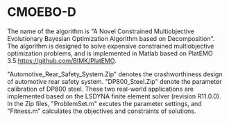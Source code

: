 # CMOEBO-D 
The name of the algorithm is "A Novel Constrained Multiobjective Evolutionary Bayesian Optimization Algorithm based on Decomposition". The algorithm is designed to solve expensive constrained multiobjective optimization problems, and is implemented in Matlab based on PlatEMO 3.5:https://github.com/BIMK/PlatEMO.

"Automotive_Rear_Safety_System.Zip" denotes the crashworthiness design of automotive rear safety system. "DP800_Steel.Zip" denote the parameter calibration of DP800 steel. These two real-world applications are implemented based on the LSDYNA finite element solver (revision R11.0.0). In the Zip files, "ProblemSet.m" excutes the parameter settings, and "Fitness.m" calculates the objectives and constraints of solutions.

